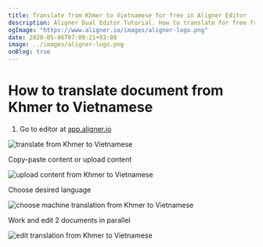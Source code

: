```yaml
---
title: Translate from Khmer to Vietnamese for free in Aligner Editor
description: Aligner Dual Editor Tutorial. How to translate for free from Khmer to Vietnamese. Aligner is multilingual document management platform. 
ogImage: "https://www.aligner.io/images/aligner-logo.png"
date: 2020-05-06T07:09:21+03:00
image: ../images/aligner-logo.png
onBlog: true
---
```


# How to translate document from Khmer to Vietnamese

1. Go to editor at [app.aligner.io](https://app.aligner.io "Aligner App web page")

![translate from Khmer to Vietnamese](../aligner-blank-editor.png "translate from Khmer to Vietnamese")

Copy-paste content or upload content

![upload content from Khmer to Vietnamese](../aligner-uploaded-document.png "upload content from Khmer to Vietnamese")

Choose desired language

![choose machine translation from Khmer to Vietnamese](../aligner-language-dropdown.png "choose machine translation from Khmer to Vietnamese")

Work and edit 2 documents in parallel

![edit translation from Khmer to Vietnamese](../aligner-double-sitded-editor.png "edit translation from Khmer to Vietnamese")

